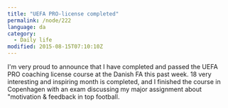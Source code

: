 ```yaml
---
title: "UEFA PRO-license completed"
permalink: /node/222
language: da
category:
  - Daily life
modified: 2015-08-15T07:10:10Z
---
```


I'm very proud to announce that I have completed and passed the UEFA PRO coaching license course at the Danish FA this past week. 18 very interesting and inspiring month is completed, and I finished the course in Copenhagen with an exam discussing my major assignment about "motivation & feedback in top football.
